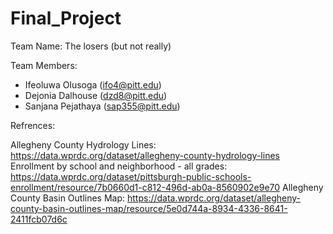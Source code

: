 # Final_Project

Team Name: The losers (but not really) 

Team Members: 
- Ifeoluwa Olusoga (ifo4@pitt.edu)
- Dejonia Dalhouse (dzd8@pitt.edu)
- Sanjana Pejathaya (sap355@pitt.edu)

Refrences:

Allegheny County Hydrology Lines: https://data.wprdc.org/dataset/allegheny-county-hydrology-lines
Enrollment by school and neighborhood - all grades: https://data.wprdc.org/dataset/pittsburgh-public-schools-enrollment/resource/7b0660d1-c812-496d-ab0a-8560902e9e70
Allegheny County Basin Outlines Map: https://data.wprdc.org/dataset/allegheny-county-basin-outlines-map/resource/5e0d744a-8934-4336-8641-2411fcb07d6c
